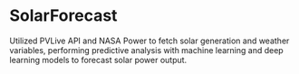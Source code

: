 # SolarForecast
Utilized PVLive API and NASA Power to fetch solar generation and weather variables, performing predictive analysis with machine learning and deep learning models to forecast solar power output.
